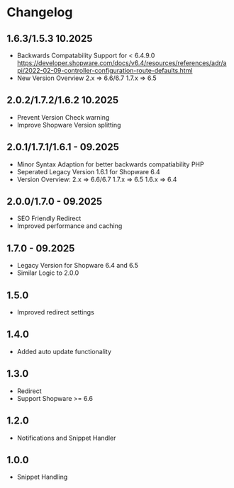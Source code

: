 # Changelog

## 1.6.3/1.5.3 10.2025
- Backwards Compatability Support for < 6.4.9.0
https://developer.shopware.com/docs/v6.4/resources/references/adr/api/2022-02-09-controller-configuration-route-defaults.html
- New Version Overview
    2.x => 6.6/6.7
    1.7.x => 6.5

## 2.0.2/1.7.2/1.6.2 10.2025
- Prevent Version Check warning
- Improve Shopware Version splitting

## 2.0.1/1.7.1/1.6.1 - 09.2025
- Minor Syntax Adaption for better backwards compatiability PHP
- Seperated Legacy Version 1.6.1 for Shopware 6.4
- Version Overview:
    2.x => 6.6/6.7
    1.7.x => 6.5
    1.6.x => 6.4

## 2.0.0/1.7.0 - 09.2025
- SEO Friendly Redirect
- Improved performance and caching

## 1.7.0 - 09.2025
- Legacy Version for Shopware 6.4 and 6.5
- Similar Logic to 2.0.0

## 1.5.0
- Improved redirect settings

## 1.4.0
- Added auto update functionality

## 1.3.0
- Redirect
- Support Shopware >= 6.6

## 1.2.0
- Notifications and Snippet Handler

## 1.0.0
- Snippet Handling
